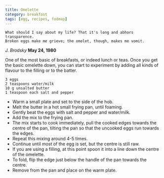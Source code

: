 ```yaml
---
title: Omelette 
category: breakfast
tags: [egg, recipes, fodmap]
---
```


	What should I say about my life? That it's long and abhors transparence. 
	Broken eggs make me grieve; the omelet, though, makes me vomit. 
	
*J. Brodsky*  **May 24, 1980**

One of the most basic of breakfasts, or indeed lunch or teas. Once you get the basic omelette down, you can start to experiment by adding all kinds of flavour to the filling or to the batter. 

	3 eggs
	2 teaspoons water/milk
	10 g unsalted butter
	1 teaspoon each salt and pepper
	
* Warm a small plate and set to the side of the hob.
* Melt the butter in a hot small frying pan, until foaming.
* Gently beat the eggs with salt and pepper and water/milk.
* Add the mix to the frying pan.
* The mix starts to cook immediately, pull the cooked edges towards the centre of the pan, tilting the pan so that the uncooked eggs run towards the edges.
* Repeat this mixing around 4-5 times.
* Continue until most of the egg is set, but the centre is still raw.
* If you are using a filling, at this point spoon it into a line down the centre of the omelette.
* To fold, flip the edge just below the handle of the pan towards the centre.
* Remove from the pan and place on the warm plate.



